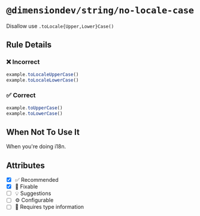 <!-- begin title -->

# `@dimensiondev/string/no-locale-case`

Disallow use `.toLocale{Upper,Lower}Case()`

<!-- end title -->

## Rule Details

### :x: Incorrect

```ts
example.toLocaleUpperCase()
example.toLocaleLowerCase()
```

### :white_check_mark: Correct

```ts
example.toUpperCase()
example.toLowerCase()
```

## When Not To Use It

When you're doing i18n.

## Attributes

<!-- begin attributes -->

- [x] :white_check_mark: Recommended
- [x] :wrench: Fixable
- [ ] :bulb: Suggestions
- [ ] :gear: Configurable
- [ ] :thought_balloon: Requires type information

<!-- end attributes -->
